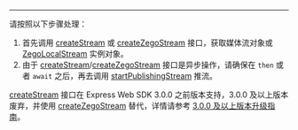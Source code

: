<Title>Web 平台 SDK 推流报错 “stream not from zego”，该如何处理？</Title>



- - -

请按照以下步骤处理：

1. 首先调用 [createStream](https://doc-zh.zego.im/article/api?doc=Express_Video_SDK_API~javascript_web~class~ZegoExpressEngine#create-stream) 或 [createZegoStream](https://doc-zh.zego.im/article/api?doc=Express_Video_SDK_API~javascript_web~class~ZegoExpressEngine#create-zeg) 接口，获取媒体流对象或 [ZegoLocalStream](https://doc-zh.zego.im/article/api?doc=Express_Video_SDK_API~javascript_web~class~ZegoLocalStream) 实例对象。
2. 由于 [createStream](https://doc-zh.zego.im/article/api?doc=Express_Video_SDK_API~javascript_web~class~ZegoExpressEngine#create-stream)/[createZegoStream](https://doc-zh.zego.im/article/api?doc=Express_Video_SDK_API~javascript_web~class~ZegoExpressEngine#create-zeg) 接口是异步操作，请确保在 `then` 或者 `await` 之后，再去调用 [startPublishingStream](https://doc-zh.zego.im/article/api?doc=Express_Video_SDK_API~javascript_web~class~ZegoExpressEngine#start-publishing-stream) 推流。

<Note title="说明">


[createStream](https://doc-zh.zego.im/article/api?doc=Express_Video_SDK_API~javascript_web~class~ZegoExpressEngine#create-stream) 接口在 Express Web SDK 3.0.0 之前版本支持，3.0.0 及以上版本废弃，并使用 [createZegoStream](https://doc-zh.zego.im/article/api?doc=Express_Video_SDK_API~javascript_web~class~ZegoExpressEngine#create-zeg) 替代，详情请参考 [3.0.0 及以上版本升级指南](/real-time-video-web/client-sdk/upgrade-guide/upgrade-to-v3)。

</Note>



